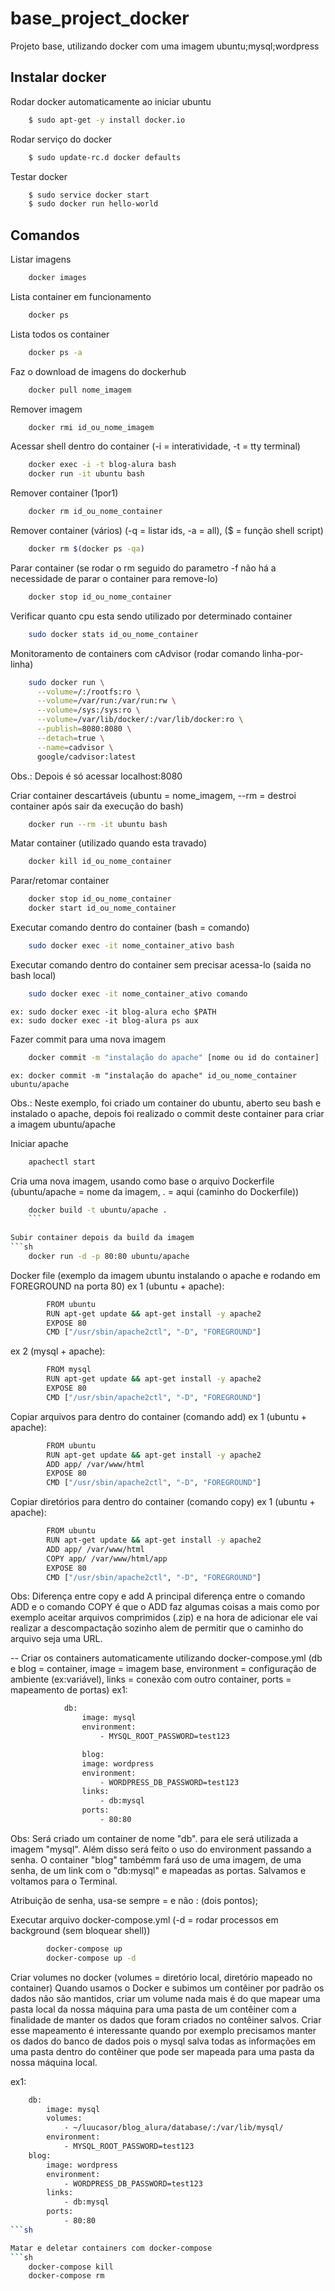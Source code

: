 # base_project_docker
Projeto base, utilizando docker com uma imagem ubuntu;mysql;wordpress


Instalar docker
-------------------------------
Rodar docker automaticamente ao iniciar ubuntu
```sh
	$ sudo apt-get -y install docker.io
```
Rodar serviço do docker
```sh
	$ sudo update-rc.d docker defaults
```
Testar docker
```sh
	$ sudo service docker start
	$ sudo docker run hello-world
```

Comandos
-------------------------------
Listar imagens
```sh
	docker images
```
Lista container em funcionamento
```sh
	docker ps
```
Lista todos os container
```sh
	docker ps -a
```
Faz o download de imagens do dockerhub
```sh
	docker pull nome_imagem
```
Remover imagem
```sh
	docker rmi id_ou_nome_imagem
```
Acessar shell dentro do container (-i = interatividade, -t = tty terminal)
```sh
	docker exec -i -t blog-alura bash
	docker run -it ubuntu bash
```
Remover container (1por1)
```sh
	docker rm id_ou_nome_container
```
Remover container (vários) (-q = listar ids, -a = all), ($ = função shell script)
```sh
	docker rm $(docker ps -qa)
```
Parar container (se rodar o rm seguido do parametro -f não há a necessidade de parar o container para remove-lo)
```sh
	docker stop id_ou_nome_container
```
Verificar quanto cpu esta sendo utilizado por determinado container
```sh
	sudo docker stats id_ou_nome_container
```
Monitoramento de containers com cAdvisor (rodar comando linha-por-linha)
```sh
	sudo docker run \
	  --volume=/:/rootfs:ro \
  	  --volume=/var/run:/var/run:rw \
	  --volume=/sys:/sys:ro \
  	  --volume=/var/lib/docker/:/var/lib/docker:ro \
	  --publish=8080:8080 \
	  --detach=true \
	  --name=cadvisor \
	  google/cadvisor:latest
```
Obs.: Depois é só acessar localhost:8080

Criar container descartáveis (ubuntu = nome_imagem, --rm = destroi container após sair da execução do bash)
```sh
	docker run --rm -it ubuntu bash
```
Matar container (utilizado quando esta travado)
```sh
	docker kill id_ou_nome_container
```
Parar/retomar container
```sh
	docker stop id_ou_nome_container
	docker start id_ou_nome_container
```
Executar comando dentro do container (bash = comando)
```sh
	sudo docker exec -it nome_container_ativo bash
```
Executar comando dentro do container sem precisar acessa-lo (saida no bash local)
```sh
	sudo docker exec -it nome_container_ativo comando
```
	ex: sudo docker exec -it blog-alura echo $PATH
	ex: sudo docker exec -it blog-alura ps aux

Fazer commit para uma nova imagem
```sh
	docker commit -m "instalação do apache" [nome ou id do container] [imagem]/apache
```
	ex: docker commit -m "instalação do apache" id_ou_nome_container ubuntu/apache

Obs.: Neste exemplo, foi criado um container do ubuntu, aberto seu bash e instalado o apache, depois
foi realizado o commit deste container para criar a imagem ubuntu/apache

Iniciar apache
```sh
	apachectl start
```
Cria uma nova imagem, usando como base o arquivo Dockerfile (ubuntu/apache = nome da imagem, . = aqui
(caminho do Dockerfile))
```sh
	docker build -t ubuntu/apache .
	```
	
Subir container depois da build da imagem
```sh
	docker run -d -p 80:80 ubuntu/apache
```

Docker file (exemplo da imagem ubuntu instalando o apache e rodando em FOREGROUND na porta 80)
ex 1 (ubuntu + apache):
```sh
		FROM ubuntu
		RUN apt-get update && apt-get install -y apache2
		EXPOSE 80
		CMD ["/usr/sbin/apache2ctl", "-D", "FOREGROUND"]
```
ex 2 (mysql + apache):
```sh
		FROM mysql
		RUN apt-get update && apt-get install -y apache2
		EXPOSE 80
		CMD ["/usr/sbin/apache2ctl", "-D", "FOREGROUND"]
```

Copiar arquivos para dentro do container (comando add)
ex 1 (ubuntu + apache):
```sh
		FROM ubuntu
		RUN apt-get update && apt-get install -y apache2
		ADD app/ /var/www/html
		EXPOSE 80
		CMD ["/usr/sbin/apache2ctl", "-D", "FOREGROUND"]
```

Copiar diretórios para dentro do container (comando copy)
ex 1 (ubuntu + apache):
```sh
		FROM ubuntu
		RUN apt-get update && apt-get install -y apache2
		ADD app/ /var/www/html
		COPY app/ /var/www/html/app
		EXPOSE 80
		CMD ["/usr/sbin/apache2ctl", "-D", "FOREGROUND"]
```
Obs: Diferença entre copy e add
	A principal diferença entre o comando ADD e o comando COPY é que o
	ADD faz algumas coisas a mais como por exemplo aceitar arquivos comprimidos (.zip) e na
	hora de adicionar ele vai realizar a descompactação sozinho alem de permitir que o caminho
	do arquivo seja uma URL.

-- Criar os containers automaticamente utilizando docker-compose.yml
(db e blog = container, image = imagem base, environment = configuração de ambiente (ex:variável),
links = conexão com outro container, ports = mapeamento de portas)
ex1:
```sh
			db:
				image: mysql
				environment:
					- MYSQL_ROOT_PASSWORD=test123

				blog:
				image: wordpress
				environment:
					- WORDPRESS_DB_PASSWORD=test123
				links:
					- db:mysql
				ports:
					- 80:80
```
Obs: Será criado um container de nome "db". para ele será utilizada a imagem "mysql".
Além disso será feito o uso do environment passando a senha. O container "blog" tambémm
fará uso de uma imagem, de uma senha, de um link com o "db:mysql" e mapeadas as portas.
Salvamos e voltamos para o Terminal.

Atribuição de senha, usa-se sempre = e não : (dois pontos);

Executar arquivo docker-compose.yml (-d = rodar processos em background (sem bloquear shell))
```sh
		docker-compose up
		docker-compose up -d
```

Criar volumes no docker (volumes = diretório local, diretório mapeado no container)
Quando usamos o Docker e subimos um contêiner por padrão os dados não são mantidos,
criar um volume nada mais é do que mapear uma pasta local da nossa máquina para uma pasta
de um contêiner com a finalidade de manter os dados que foram criados no contêiner salvos.
Criar esse mapeamento é interessante quando por exemplo precisamos manter os dados do banco
de dados pois o mysql salva todas as informações em uma pasta dentro do contêiner que pode ser
mapeada para uma pasta da nossa máquina local.

ex1:
```sh
	db:
		image: mysql
		volumes:
			- ~/luucasor/blog_alura/database/:/var/lib/mysql/
		environment:
			- MYSQL_ROOT_PASSWORD=test123
	blog:
		image: wordpress
		environment:
			- WORDPRESS_DB_PASSWORD=test123
		links:
			- db:mysql
		ports:
			- 80:80
```sh

Matar e deletar containers com docker-compose
```sh
	docker-compose kill
	docker-compose rm
```
